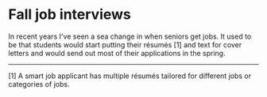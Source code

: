 Fall job interviews
===================

In recent years I've seen a sea change in when seniors get jobs.  It used
to be that students would start putting their résumés [1] and text for
cover letters and would send out most of their applications in the spring.


---

[1] A smart job applicant has multiple résumés tailored for different jobs
or categories of jobs.
